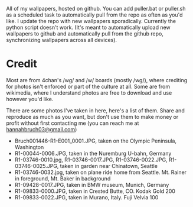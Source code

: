 All of my wallpapers, hosted on github. 
You can add puller.bat or puller.sh as a scheduled task to automatically pull from the repo as often as you'd like. I update the repo with new wallpapers sporadically. 
Currently the python script doesn't work. (It's meant to automatically upload new wallpapers to github and automatically 
pull from the github repo, synchronizing wallpapers across all devices). 

# Credit
Most are from 4chan's /wg/ and /w/ boards (mostly /wg/), where crediting for photos isn't enforced or part of the culture at all.
Some are from wikimedia, where I understand photos are free to download and use however you'd like.

There are some photos I've taken in here, here's a list of them. Share and reproduce as much as you want, but don't use them to make money or profit without first contacting me (you can reach me at hannahbruch03@gmail.com)
<ul>
  <li>Bruch001446-R1-E001_0001.JPG, taken on the Olympic Peninsula, Washington</li>
  <li>R1-00044-0006.JPG, taken in the Nuremburg U-bahn, Germany</li>
  <li>R1-03746-0010.jpg, R1-03746-0017.JPG, R1-03746-0022.JPG, R1-03746-0025.JPG, taken in garden near Chinatown, Seattle</li>
  <li>R1-03746-0032.jpg, taken on plane ride home from Seattle. Mt. Rainer in foreground, Mt. Baker in background</li>
  <li>R1-09428-0017.JPG, taken in BMW museum, Munich, Germany</li>
  <li>R1-09833-0000.JPG, taken in Crested Butte, CO. Kodak Gold 200</li>
  <li>R1-09833-0022.JPG, taken in Murano, Italy. Fuji Velvia 100</li>
</ul>
